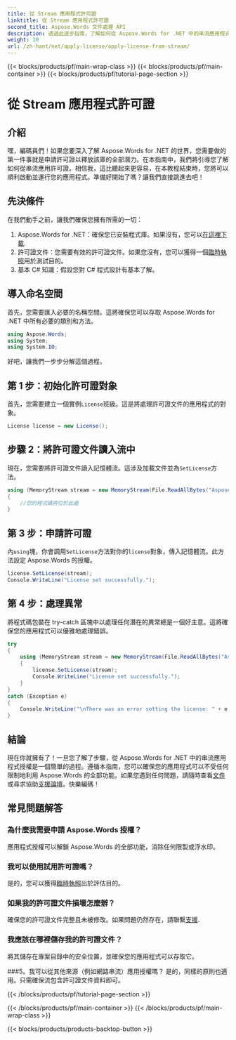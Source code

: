 ```yaml
---
title: 從 Stream 應用程式許可證
linktitle: 從 Stream 應用程式許可證
second_title: Aspose.Words 文件處理 API
description: 透過此逐步指南，了解如何從 Aspose.Words for .NET 中的串流應用程式授權。釋放 Aspose.Words 的全部潛力。
weight: 10
url: /zh-hant/net/apply-license/apply-license-from-stream/
---
```


{{< blocks/products/pf/main-wrap-class >}}
{{< blocks/products/pf/main-container >}}
{{< blocks/products/pf/tutorial-page-section >}}

# 從 Stream 應用程式許可證

## 介紹

嘿，編碼員們！如果您要深入了解 Aspose.Words for .NET 的世界，您需要做的第一件事就是申請許可證以釋放該庫的全部潛力。在本指南中，我們將引導您了解如何從串流應用許可證。相信我，這比聽起來更容易，在本教程結束時，您將可以順利啟動並運行您的應用程式。準備好開始了嗎？讓我們直接跳進去吧！

## 先決條件

在我們動手之前，讓我們確保您擁有所需的一切：

1.  Aspose.Words for .NET：確保您已安裝程式庫。如果沒有，您可以[在這裡下載](https://releases.aspose.com/words/net/).
2. 許可證文件：您需要有效的許可證文件。如果您沒有，您可以獲得一個[臨時執照](https://purchase.aspose.com/temporary-license/)用於測試目的。
3. 基本 C# 知識：假設您對 C# 程式設計有基本了解。

## 導入命名空間

首先，您需要匯入必要的名稱空間。這將確保您可以存取 Aspose.Words for .NET 中所有必要的類別和方法。

```csharp
using Aspose.Words;
using System;
using System.IO;
```

好吧，讓我們一步步分解這個過程。

## 第 1 步：初始化許可證對象

首先，您需要建立一個實例`License`班級。這是將處理許可證文件的應用程式的對象。

```csharp
License license = new License();
```

## 步驟 2：將許可證文件讀入流中

現在，您需要將許可證文件讀入記憶體流。這涉及加載文件並為`SetLicense`方法。

```csharp
using (MemoryStream stream = new MemoryStream(File.ReadAllBytes("Aspose.Words.lic")))
{
    //您的程式碼將位於此處
}
```

## 第 3 步：申請許可證

內`using`塊，你會調用`SetLicense`方法對你的`license`對象，傳入記憶體流。此方法設定 Aspose.Words 的授權。

```csharp
license.SetLicense(stream);
Console.WriteLine("License set successfully.");
```

## 第 4 步：處理異常

將程式碼包裝在 try-catch 區塊中以處理任何潛在的異常總是一個好主意。這將確保您的應用程式可以優雅地處理錯誤。

```csharp
try
{
    using (MemoryStream stream = new MemoryStream(File.ReadAllBytes("Aspose.Words.lic")))
    {
        license.SetLicense(stream);
        Console.WriteLine("License set successfully.");
    }
}
catch (Exception e)
{
    Console.WriteLine("\nThere was an error setting the license: " + e.Message);
}
```

## 結論

現在你就擁有了！一旦您了解了步驟，從 Aspose.Words for .NET 中的串流應用程式授權是一個簡單的過程。遵循本指南，您可以確保您的應用程式可以不受任何限制地利用 Aspose.Words 的全部功能。如果您遇到任何問題，請隨時查看[文件](https://reference.aspose.com/words/net/)或尋求協助[支援論壇](https://forum.aspose.com/c/words/8)。快樂編碼！

## 常見問題解答

### 為什麼我需要申請 Aspose.Words 授權？
應用程式授權可以解鎖 Aspose.Words 的全部功能，消除任何限製或浮水印。

### 我可以使用試用許可證嗎？
是的，您可以獲得[臨時執照](https://purchase.aspose.com/temporary-license/)出於評估目的。

### 如果我的許可證文件損壞怎麼辦？
確保您的許可證文件完整且未被修改。如果問題仍然存在，請聯繫[支援](https://forum.aspose.com/c/words/8).

### 我應該在哪裡儲存我的許可證文件？
將其儲存在專案目錄中的安全位置，並確保您的應用程式可以存取它。

###5。我可以從其他來源（例如網路串流）應用授權嗎？
是的，同樣的原則也適用。只需確保流包含許可證文件資料即可。

{{< /blocks/products/pf/tutorial-page-section >}}

{{< /blocks/products/pf/main-container >}}
{{< /blocks/products/pf/main-wrap-class >}}

{{< blocks/products/products-backtop-button >}}

